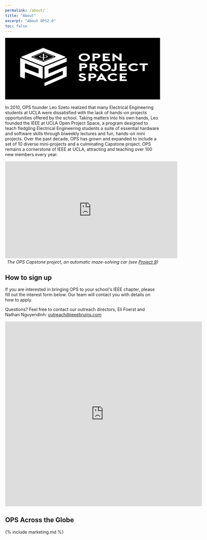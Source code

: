 ```yaml
---
permalink: /about/
title: "About"
excerpt: "About OPS2.0"
toc: false
---
```


<p align="center">
  <img src="/assets/images/OPSLogo.png" width="650" height="200"/>
</p>

In 2010, OPS founder Leo Szeto realized that many Electrical Engineering students at UCLA were dissatisfied with the lack of hands-on projects opportunities offered by the school. Taking matters into his own hands, Leo founded the IEEE at UCLA Open Project Space, a program designed to teach fledgling Electrical Engineering students a suite of essential hardware and software skills through biweekly lectures and fun, hands-on mini projects. Over the past decade, OPS has grown and expanded to include a set of 10 diverse mini-projects and a culminating Capstone project.
OPS remains a cornerstone of IEEE at UCLA, attracting and teaching over 100 new members every year.

<p align="center">
  <iframe width="560" height="315" src="https://www.youtube-nocookie.com/embed/Dzxsx34pWR0?si=JdRnbIqfhxCtY62-" title="YouTube video player" frameborder="0" allow="accelerometer; autoplay; clipboard-write; encrypted-media; gyroscope; picture-in-picture; web-share" referrerpolicy="strict-origin-when-cross-origin" allowfullscreen></iframe>
  <i>The OPS Capstone project, an automatic maze-solving car (see <a href="/projects/9-pid-and-motor-control">Project 9</a>)</i>
</p>

## How to sign up

If you are interested in bringing OPS to your school's IEEE chapter, please fill out the interest form below. Our team will contact you with details on how to apply.

Questions? Feel free to contact our outreach directors, Eli Foerst and Nathan
Nguyendinh: <outreach@ieeebruins.com>

<iframe src="https://docs.google.com/forms/d/e/1FAIpQLScOSWum3EfZ7Lttogtaa2IrZrO22CP3bneSlE3UrruowJsPwA/viewform?embedded=true" width="640" height="600" frameborder="0" marginheight="0" marginwidth="0">Loading…</iframe>

## OPS Across the Globe

{% include marketing.md %}
